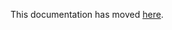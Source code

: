 This documentation has moved [here](https://www.armoredturtle.xyz/docs/afc-klipper-add-on/installation/calibration.html).